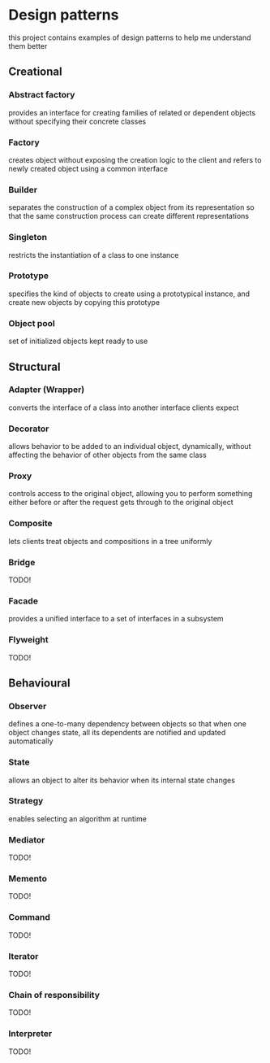 # Design patterns
this project contains examples of design patterns to help me understand them better

## Creational

### Abstract factory
provides an interface for creating families of related or dependent objects without specifying their concrete classes

### Factory
creates object without exposing the creation logic to the client and refers to newly created object using a common interface

### Builder
separates the construction of a complex object from its representation so that the same construction process can create different representations

### Singleton
restricts the instantiation of a class to one instance

### Prototype
specifies the kind of objects to create using a prototypical instance, and create new objects by copying this prototype

### Object pool
set of initialized objects kept ready to use

## Structural

### Adapter (Wrapper)
converts the interface of a class into another interface clients expect

### Decorator
allows behavior to be added to an individual object, dynamically, without affecting the behavior of other objects from the same class

### Proxy
controls access to the original object, allowing you to perform something either before or after the request gets through to the original object

### Composite
lets clients treat objects and compositions in a tree uniformly

### Bridge
TODO!

### Facade
provides a unified interface to a set of interfaces in a subsystem

### Flyweight
TODO!

## Behavioural

### Observer
defines a one-to-many dependency between objects so that when one object changes state, all its dependents are notified and updated automatically

### State
allows an object to alter its behavior when its internal state changes

### Strategy
enables selecting an algorithm at runtime

### Mediator
TODO!

### Memento
TODO!

### Command
TODO!

### Iterator
TODO!

### Chain of responsibility
TODO!

### Interpreter
TODO!